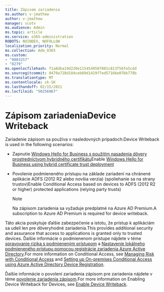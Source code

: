```yaml
---
title: Zápisom zariadenia
ms.author: v-jmathew
author: v-jmathew
manager: scotv
ms.audience: Admin
ms.topic: article
ms.service: o365-administration
ROBOTS: NOINDEX, NOFOLLOW
localization_priority: Normal
ms.collection: Adm_O365
ms.custom:
- "9003257"
- "8279"
ms.openlocfilehash: f1a8dba19d220e1154549507801c813f56fe5cdd
ms.sourcegitcommit: 0470a728d184ceb89d1419f7ed57166e07bb778b
ms.translationtype: MT
ms.contentlocale: sk-SK
ms.lasthandoff: 02/15/2021
ms.locfileid: "50256967"
---
```

# <a name="device-writeback"></a><span data-ttu-id="55c63-102">Zápisom zariadenia</span><span class="sxs-lookup"><span data-stu-id="55c63-102">Device Writeback</span></span>

<span data-ttu-id="55c63-103">Zariadenie zápisom sa používa v nasledovných prípadoch:</span><span class="sxs-lookup"><span data-stu-id="55c63-103">Device Writeback is used in the following scenarios:</span></span>

- <span data-ttu-id="55c63-104">Zapnutie [Windows Hello for Business s použitím nasadenia dôvery prostredníctvom hybridného certifikátu](https://docs.microsoft.com/windows/security/identity-protection/hello-for-business/hello-hybrid-cert-trust-prereqs#device-registration)</span><span class="sxs-lookup"><span data-stu-id="55c63-104">Enable [Windows Hello for Business using hybrid certificate trust deployment](https://docs.microsoft.com/windows/security/identity-protection/hello-for-business/hello-hybrid-cert-trust-prereqs#device-registration)</span></span>
- <span data-ttu-id="55c63-105">Povolenie podmieneného prístupu na základe zariadení na chránené aplikácie ADFS (2012 R2 alebo novšia verzia) (spoliehanie sa na strany trustov)</span><span class="sxs-lookup"><span data-stu-id="55c63-105">Enable Conditional Access based on devices to ADFS (2012 R2 or higher) protected applications (relying party trusts)</span></span>

    > [!NOTE]
    > <span data-ttu-id="55c63-106">Na zápisom zariadenia sa vyžaduje predplatné na Azure AD Premium.</span><span class="sxs-lookup"><span data-stu-id="55c63-106">A subscription to Azure AD Premium is required for device writeback.</span></span>

<span data-ttu-id="55c63-107">Táto akcia poskytuje ďalšie zabezpečenie a istotu, že prístup k aplikáciám sa udelí len pre dôveryhodné zariadenia.</span><span class="sxs-lookup"><span data-stu-id="55c63-107">This provides additional security and assurance that access to applications is granted only to trusted devices.</span></span> <span data-ttu-id="55c63-108">Ďalšie informácie o podmienenom prístupe nájdete v téme [spravovanie rizika s podmieneným prístupom](https://docs.microsoft.com/azure/active-directory/conditional-access/overview) a [Nastavenie lokálneho podmieneného prístupu pomocou registrácie zariadenia Azure Active Directory](https://docs.microsoft.com/azure/active-directory/devices/overview).</span><span class="sxs-lookup"><span data-stu-id="55c63-108">For more information on Conditional Access, see [Managing Risk with Conditional Access](https://docs.microsoft.com/azure/active-directory/conditional-access/overview) and [Setting up On-premises Conditional Access using Azure Active Directory Device Registration](https://docs.microsoft.com/azure/active-directory/devices/overview).</span></span>

<span data-ttu-id="55c63-109">Ďalšie informácie o povolení zariadenia zápisom pre zariadenia nájdete v téme [povolenie zariadenia zápisom](https://docs.microsoft.com/azure/active-directory/hybrid/how-to-connect-device-writeback).</span><span class="sxs-lookup"><span data-stu-id="55c63-109">For more information on Enabling Device Writeback for Devices, see [Enable Device Writeback](https://docs.microsoft.com/azure/active-directory/hybrid/how-to-connect-device-writeback).</span></span>
